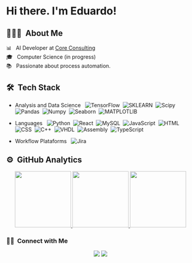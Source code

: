 # Hi there. I'm Eduardo!

## 👩🏻‍💻 &nbsp;About Me

📊 &nbsp; AI Developer at [Core Consulting](https://www.linkedin.com/company/core-consultoria-e-servi%C3%A7os-ltda/?originalSubdomain=br)\
🎓 &nbsp; Computer Science (in progress)\
📚 &nbsp; Passionate about process automation.

## 🛠 &nbsp;Tech Stack
- Analysis and Data Science &nbsp;
![TensorFlow](https://img.shields.io/badge/-Tensorflow-05122A?style=flat&logo=tensorflow)&nbsp;
![SKLEARN](https://img.shields.io/badge/-SKlearn-05122A?style=flat&logo=scikit-learn)&nbsp;
![Scipy](https://img.shields.io/badge/-Scipy-05122A?style=flat&logo=scipy)&nbsp;
![Pandas](https://img.shields.io/badge/-Pandas-05122A?style=flat&logo=pandas)&nbsp;
![Numpy](https://img.shields.io/badge/-Numpy-05122A?style=flat&logo=numpy)&nbsp;
![Seaborn](https://img.shields.io/badge/-Seaborn-05122A?style=flat&logo=Seaborn)&nbsp;
![MATPLOTLIB](https://img.shields.io/badge/-Matplotlib-05122A?style=flat&logo=matplotlib)&nbsp;
- Languages &nbsp;
![Python](https://img.shields.io/badge/-Python-05122A?style=flat&logo=python)&nbsp;
![React](https://img.shields.io/badge/-React-05122A?style=flat&logo=react)&nbsp;
![MySQL](https://img.shields.io/badge/-MySQL-05122A?style=flat&logo=mysql)&nbsp;
![JavaScript](https://img.shields.io/badge/-JavaScript-05122A?style=flat&logo=javascript)&nbsp;
![HTML](https://img.shields.io/badge/HTML5-05122A?style=flat&logo=html5)&nbsp;
![CSS](https://img.shields.io/badge/CSS3-05122A?style=flat&logo=css3)&nbsp;
![C++](https://img.shields.io/badge/c++-05122A?style=flat&logo=c%2B%2B&logoColor=white)&nbsp;
![VHDL](https://img.shields.io/badge/-VHDL-05122A?style=flat&logo=VHDL)&nbsp;
![Assembly](https://img.shields.io/badge/-Assembly_MIPS-05122A?style=flat)&nbsp;
![TypeScript](https://img.shields.io/badge/-TypeScript-05122A?style=flat&logo=typescript)&nbsp;

- Workflow Plataforms &nbsp;
  ![Jira](https://img.shields.io/badge/Jira-05122A?style=flat&logo=Jira)

## ⚙️ &nbsp;GitHub Analytics

<a href="https://github.com/EduardoAMelo">
    <div align="center">
        <img height="150em" src="https://github-readme-stats-eight-theta.vercel.app/api?username=EduardoAMelo&show_icons=true&theme=algolia&include_all_commits=true&count_private=true"/>
        <img height="150em" src ="https://github-readme-streak-stats.herokuapp.com?user=EduardoAMelo&theme=algolia">
        <img height="150em" src="https://github-readme-stats-eight-theta.vercel.app/api/top-langs/?username=EduardoAMelo&layout=compact&langs_count=8&theme=algolia"/>
    </div>
</a>

### 🤝🏻 &nbsp;Connect with Me

<p align="center">
<a href="https://www.linkedin.com/in/eduardo-amaral-melo-a9b85b214?miniProfileUrn=urn%3Ali%3Afs_miniProfile%3AACoAADY7RVcBAIIOKmLmGtaqttBTaTn1r2UpjzQ&lipi=urn%3Ali%3Apage%3Ad_flagship3_search_srp_all%3B0V166DvUQaqgOjbBj0bwQg%3D%3D"><img src="https://img.shields.io/badge/-Eduardo%20Amaral%20Melo-0077B5?style=flat&logo=Linkedin&logoColor=white"/></a>
<a href="mailto:eduardoamelo2003@gmail.com"><img src="https://img.shields.io/badge/-eduardoamelo2003@gmail.com-D14836?style=flat&logo=Gmail&logoColor=white"/></a>
</p>
